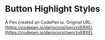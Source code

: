 # Button Highlight Styles

A Pen created on CodePen.io. Original URL: [https://codepen.io/dariocorsi/pen/zxERXE](https://codepen.io/dariocorsi/pen/zxERXE).

